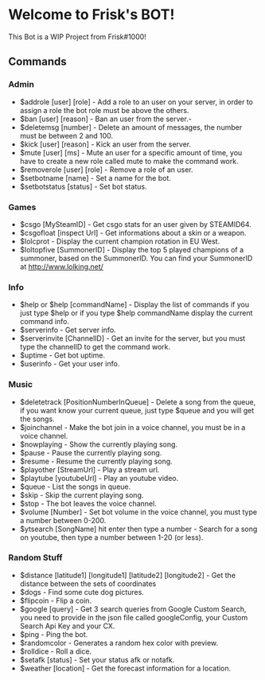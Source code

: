 # Welcome to Frisk's BOT!

This Bot is a WIP Project from Frisk#1000!

## Commands

### Admin
- $addrole [user] [role] - Add a role to an user on your server, in order to assign a role the bot role must be above the others.
- $ban [user] [reason] - Ban an user from the server.- 
- $deletemsg [number] - Delete an amount of messages, the number must be between 2 and 100.
- $kick [user] [reason] - Kick an user from the server.
- $mute [user] [ms] - Mute an user for a specific amount of time, you have to create a new role called mute to make the command work.
- $removerole [user] [role] - Remove a role of an user.
- $setbotname [name] - Set a name for the bot.
- $setbotstatus [status] - Set bot status.

### Games
- $csgo [MySteamID] - Get csgo stats for an user given by STEAMID64.
- $csgofloat [inspect Url] - Get informations about a skin or a weapon.
- $lolcprot - Display the current champion rotation in EU West. 
- $loltopfive [SummonerID] - Display the top 5 played champions of a summoner, based on the SummonerID. You can find your SummonerID at http://www.lolking.net/

### Info 
- $help or $help [commandName] - Display the list of commands if you just type $help or if you type $help commandName display the current command info.
- $serverinfo - Get server info.
- $serverinvite [ChannelID] - Get an invite for the server, but you must type the channelID to get the command work.
- $uptime - Get bot uptime.
- $userinfo - Get your user info.

### Music

- $deletetrack [PositionNumberInQueue] - Delete a song from the queue, if you want know your current queue, just type $queue and you will get the songs.
- $joinchannel - Make the bot join in a voice channel, you must be in a voice channel.
- $nowplaying - Show the currently playing song.
- $pause - Pause the currently playing song.
- $resume - Resume the currently playing song.
- $playother [StreamUrl] - Play a stream url.
- $playtube [youtubeUrl] - Play an youtube video.
- $queue - List the songs in queue.
- $skip - Skip the current playing song.
- $stop - The bot leaves the voice channel.
- $volume [Number] - Set bot volume in the voice channel, you must type a number between 0-200.
- $ytsearch [SongName] hit enter then type a number - Search for a song on youtube, then type a number between 1-20 (or less).

### Random Stuff
- $distance [latitude1] [longitude1] [latitude2] [longitude2] - Get the distance between the sets of coordinates
- $dogs - Find some cute dog pictures.
- $flipcoin - Flip a coin.
- $google [query] - Get 3 search queries from Google Custom Search, you need to provide in the json file called googleConfig, your Custom Search Api Key and your CX.
- $ping - Ping the bot.
- $randomcolor - Generates a random hex color with preview.
- $rolldice - Roll a dice.
- $setafk [status] - Set your status afk or notafk.
- $weather [location] - Get the forecast information for a location.
